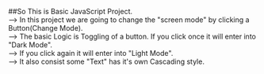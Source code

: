 ##So This is Basic JavaScript Project.
<br>
--> In this project we are going to change the "screen mode" by clicking a Button(Change Mode).<br>
--> The basic Logic is Toggling of a button. If you click once it will enter into "Dark Mode".<br>
--> If you click again it will enter into "Light Mode".<br>
--> It also consist some "Text" has it's own Cascading style.<br>
